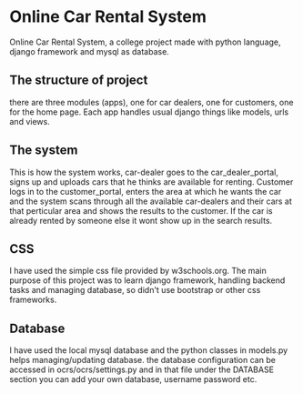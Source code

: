 # Online Car Rental System
Online Car Rental System, a college project made with python language, django framework and mysql as database.

## The structure of project 

  there are three modules (apps), one for car dealers, one for customers, one for the home page. Each app handles usual django things like models, urls and views.
  
## The system

  This is how the system works, car-dealer goes to the car_dealer_portal, signs up and uploads cars that he thinks are available for renting. Customer logs in to the customer_portal, enters the area at which he wants the car and the system scans through all the available car-dealers and their cars at that perticular area and shows the results to the customer. If the car is already rented by someone else it wont show up in the search results. 
  
## CSS
 
  I have used the simple css file provided by w3schools.org. The main purpose of this project was to learn django framework, handling backend tasks and managing database, so didn't use bootstrap or other css frameworks.

## Database 

  I have used the local mysql database and the python classes in models.py helps managing/updating database. the database configuration can be accessed in ocrs/ocrs/settings.py and in that file under the DATABASE section you can add your own database, username password etc.
